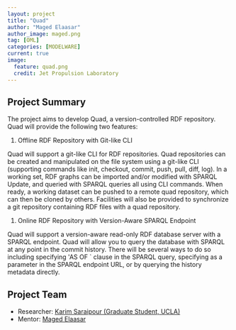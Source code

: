 ```yaml
---
layout: project
title: "Quad"
author: "Maged Elaasar"
author_image: maged.png
tag: [OML]
categories: [MODELWARE]
current: true
image:
  feature: quad.png
  credit: Jet Propulsion Laboratory
---
```


## Project Summary

The project aims to develop Quad, a version-controlled RDF repository. Quad will provide the following two features:

1. Offline RDF Repository with Git-like CLI

Quad will support a git-like CLI for RDF repositories. Quad repositories can be created and manipulated on the file system using a git-like CLI (supporting commands like init, checkout, commit, push, pull, diff, log). In a working set, RDF graphs can be imported and/or modified with SPARQL Update, and queried with SPARQL queries all using CLI commands. When ready, a working dataset can be pushed to a remote quad repository, which can then be cloned by others. Facilities will also be provided to synchronize a git repository containing RDF files with a quad repository.

1. Online RDF Repository with Version-Aware SPARQL Endpoint

Quad will support a version-aware read-only RDF database server with a SPARQL endpoint. Quad will allow you to query the database with SPARQL at any point in the commit history. There will be several ways to do so including specifying 'AS OF <version>` clause in the SPARQL query, specifying <version> as a parameter in the SPARQL endpoint URL, or by querying the history metadata directly.

## Project Team

- Researcher: [Karim Saraipour (Graduate Student, UCLA)](https://www.linkedin.com/in/karimsara/)
- Mentor: [Maged Elaasar](https://www.opencaesar.io/contributors/Maged%20Elaasar.html)
